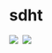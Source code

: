 <link rel="stylesheet" href="https://cdn.jsdelivr.net/npm/bootstrap@4.3.1/dist/css/bootstrap.min.css" integrity="sha384-ggOyR0iXCbMQv3Xipma34MD+dH/1fQ784/j6cY/iJTQUOhcWr7x9JvoRxT2MZw1T" crossorigin="anonymous">


<p align="center">
<b><h1>sdht</h1></b>
  <kbd>
  <a href="https://discordapp.com/users/822911551165956107" title="Discord"><img src="https://img.shields.io/badge/sdht_-Discord-blue"/></a>
  <a href="mailto:sdhaigthomas@gmail.com" title="Email"><img src="https://img.shields.io/badge/sdhaigthomas%40gmail.com-Email-red"/></a>
  </kbd>
</p>



<!---
sdhaigthomas/sdhaigthomas is a ✨ special ✨ repository because its `README.md` (this file) appears on your GitHub profile.
You can click the Preview link to take a look at your changes.
--->

